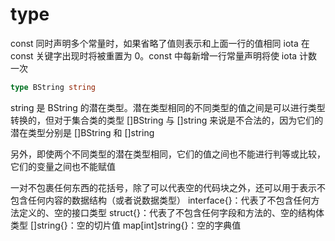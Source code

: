 # type

const 同时声明多个常量时，如果省略了值则表示和上面一行的值相同
iota 在 const 关键字出现时将被重置为 0。const 中每新增一行常量声明将使 iota 计数一次

```go
type BString string
```

string 是 BString 的潜在类型。潜在类型相同的不同类型的值之间是可以进行类型转换的，但对于集合类的类型 []BString 与 []string 来说是不合法的，因为它们的潜在类型分别是 []BString 和 []string

另外，即使两个不同类型的潜在类型相同，它们的值之间也不能进行判等或比较，它们的变量之间也不能赋值

一对不包裹任何东西的花括号，除了可以代表空的代码块之外，还可以用于表示不包含任何内容的数据结构（或者说数据类型）
interface{}：代表了不包含任何方法定义的、空的接口类型
struct{}：代表了不包含任何字段和方法的、空的结构体类型
[]string{}：空的切片值
map[int]string{}：空的字典值

